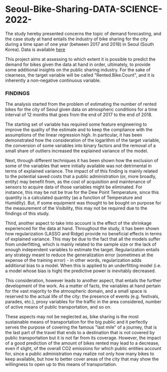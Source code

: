 # Seoul-Bike-Sharing-DATA-SCIENCE-2022-

The study hereby presented concerns the topic of demand forecasting, and the case study at hand entails the industry of bike sharing for the city during a time span of one year (between 2017 and 2018) in Seoul (South Korea).
Data is available [here](https://archive.ics.uci.edu/ml/index.php)

This project aims at assessing to which extent it is possible to predict the demand for bikes given the data at hand in order, ultimately, to provide some additional insights on the public sharing industry.
For the sake of clearness, the target variable will be called "Rented.Bike.Count", and it is inherently a non-negative continuous variable.


### FINDINGS

The analysis started from the problem of estimating the number of rented bikes for the city of Seoul given data on atmospheric conditions for a time interval of 12 months that goes from the end of 2017 to the end of 2018.

The starting set of variable has required some feature engineering to improve the quality of the estimate and to keep the compliance with the assumptions of the linear regression high. In particular, it has been demonstrated how the consideration of the logarithm of the target variable, the conversion of some variables into binary factors and the removal of a small share of outliers increased the explained variance of the model.

Next, through different techniques it has been shown how the exclusion of some of the variables that were initially available was not detrimental in terms of explained variance.
The impact of of this finding is mainly related to the potential saved costs that a public administration (or, more broadly, entity) may benefit from, as the cost of acquisition and maintenance of sensors to acquire data of those variables might be eliminated.
For instance, this may be not be true for the Dew Point Temperature, since this quantity is a calculated quantity (as a function of Temperature and Humidity). But, if some equipment was thought to be bought on purpose for the measurement of the Visibility, this may not be required due to the findings of this study.

Third, another aspect to take into account is the effect of the shrinkage experienced for the data at hand. Throughout the study, it has been shown how regularization (LASSO and Ridge) provide no beneficial effects in terms of explained variance. This may be due to the fact that all the models suffer from underfitting, which is mainly related to the sample size or the lack of enough independent variables to estimate the target.
Regularization entails any strategy meant to reduce the generalization error (sometimes at the expense of the training error) - in other words, regularization adds additional bias to a model. When this is applied to an underfitting model (i.e. a model whose bias is high) the predictive power is inevitably decreased.

This consideration, however leads to another aspect, that entails the further development of the work. As a matter of facts, the variables at hand pertain for the vast majority to the atmospheric domain, and a small space is reserved to the actual life of the city: the presence of events (e.g. festivals, parades, etc.), proxy variables for the traffic in the area considered, number of active means of public transportation, and so on.

These aspects may not be neglected as, bike sharing is the most sustainable means of transportation for the big public and it perfectly serves the purpose of covering the famous "last mile" of a journey, that is the last part of the travel that ends to a destination that is not covered by public transportation but it is not far from its coverage.
However, the impact of a good prediction of the amount of bikes rented may lead to a decrease, even if slight, of the overall CO2 emissions for which public entities account for, since a public administration may realize not only how many bikes to keep available, but how to better cover areas of the city that may show the willingness to open up to this means of transportation.

